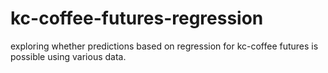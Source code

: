 # kc-coffee-futures-regression
exploring whether predictions based on regression for kc-coffee futures is possible using various data.
